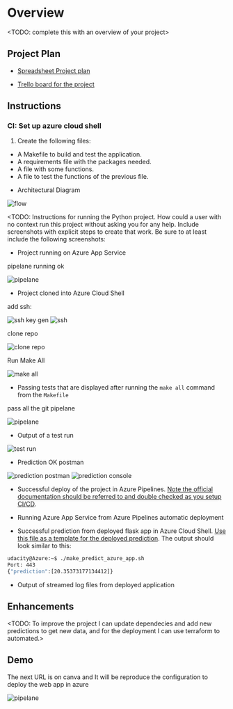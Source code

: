 # Overview

<TODO: complete this with an overview of your project>

## Project Plan

* [Spreadsheet Project plan](https://docs.google.com/spreadsheets/d/1LS-WWEUKcpfdR09cVbO_Uh7cINr7j_SfatVX1AcOg2I/edit?usp=sharing)

* [Trello board for the project](https://trello.com/b/pyEgMvHt/udacity-project)

## Instructions

### CI: Set up azure cloud shell

1. Create the following files:
  - A Makefile to build and test the application.
  - A requirements file with the packages needed.
  - A file with some functions.
  - A file to test the functions of the previous file.

* Architectural Diagram 

![flow](./img/flowDiagram.png)

<TODO:  Instructions for running the Python project.  How could a user with no context run this project without asking you for any help.  Include screenshots with explicit steps to create that work. Be sure to at least include the following screenshots:

* Project running on Azure App Service

pipelane running ok

![pipelane](./img/full_azure_pipelane.png)

* Project cloned into Azure Cloud Shell

add ssh:

![ssh key gen](./img/ssh-console-gen.png)
![ssh](./img/ssh-git.png)

clone repo

![clone repo](./img/clone_repo.png)

Run Make All

![make all](./img/makeall.jpeg)

* Passing tests that are displayed after running the `make all` command from the `Makefile`

pass all the git pipelane

![pipelane](./img/pipelane_git.png)

* Output of a test run

![test run](./img/test_run.png)

* Prediction OK postman

![prediction postman](./img/predictionok.png)
![prediction console](./img/make_prediction.png)

* Successful deploy of the project in Azure Pipelines.  [Note the official documentation should be referred to and double checked as you setup CI/CD](https://docs.microsoft.com/en-us/azure/devops/pipelines/ecosystems/python-webapp?view=azure-devops).

* Running Azure App Service from Azure Pipelines automatic deployment

* Successful prediction from deployed flask app in Azure Cloud Shell.  [Use this file as a template for the deployed prediction](https://github.com/udacity/nd082-Azure-Cloud-DevOps-Starter-Code/blob/master/C2-AgileDevelopmentwithAzure/project/starter_files/flask-sklearn/make_predict_azure_app.sh).
The output should look similar to this:

```bash
udacity@Azure:~$ ./make_predict_azure_app.sh
Port: 443
{"prediction":[20.35373177134412]}
```

* Output of streamed log files from deployed application

> 

## Enhancements

<TODO: To improve the project I can update dependecies and add new predictions to get new data, and for the deployment I can use terraform to automated.>

## Demo 

The next URL is on canva and It will be reproduce the configuration to deploy the web app in azure

![pipelane](https://www.canva.com/design/DAFyeCdzl1c/Z5dRVPv1AgMwtTm_MzPOFQ/watch?utm_content=DAFyeCdzl1c&utm_campaign=designshare&utm_medium=link&utm_source=editor)
